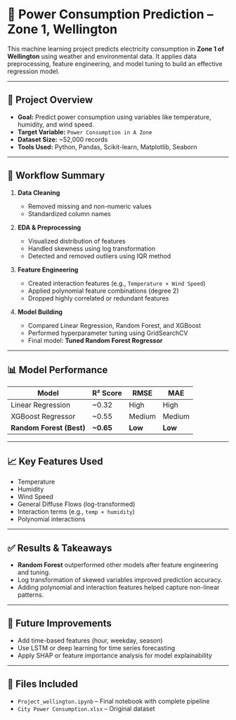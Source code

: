 # 🔌 Power Consumption Prediction – Zone 1, Wellington

This machine learning project predicts electricity consumption in **Zone 1 of Wellington** using weather and environmental data. It applies data preprocessing, feature engineering, and model tuning to build an effective regression model.

---

## 📁 Project Overview

- **Goal:** Predict power consumption using variables like temperature, humidity, and wind speed.
- **Target Variable:** `Power Consumption in A Zone`
- **Dataset Size:** ~52,000 records
- **Tools Used:** Python, Pandas, Scikit-learn, Matplotlib, Seaborn

---

## 🔧 Workflow Summary

1. **Data Cleaning**
   - Removed missing and non-numeric values
   - Standardized column names

2. **EDA & Preprocessing**
   - Visualized distribution of features
   - Handled skewness using log transformation
   - Detected and removed outliers using IQR method

3. **Feature Engineering**
   - Created interaction features (e.g., `Temperature × Wind Speed`)
   - Applied polynomial feature combinations (degree 2)
   - Dropped highly correlated or redundant features

4. **Model Building**
   - Compared Linear Regression, Random Forest, and XGBoost
   - Performed hyperparameter tuning using GridSearchCV
   - Final model: **Tuned Random Forest Regressor**

---

## 📊 Model Performance

| Model                | R² Score | RMSE     | MAE      |
|----------------------|----------|----------|----------|
| Linear Regression    | ~0.32    | High     | High     |
| XGBoost Regressor    | ~0.55    | Medium   | Medium   |
| **Random Forest (Best)** | **~0.65** | **Low**    | **Low**    |

---

## 📈 Key Features Used

- Temperature
- Humidity
- Wind Speed
- General Diffuse Flows (log-transformed)
- Interaction terms (e.g., `temp × humidity`)
- Polynomial interactions

---

## ✅ Results & Takeaways

- **Random Forest** outperformed other models after feature engineering and tuning.
- Log transformation of skewed variables improved prediction accuracy.
- Adding polynomial and interaction features helped capture non-linear patterns.

---

## 🚀 Future Improvements

- Add time-based features (hour, weekday, season)
- Use LSTM or deep learning for time series forecasting
- Apply SHAP or feature importance analysis for model explainability

---

## 📂 Files Included

- `Project_wellington.ipynb` – Final notebook with complete pipeline
- `City Power Consumption.xlsx` – Original dataset

